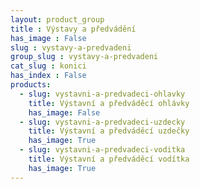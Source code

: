 ```yaml
---
layout: product_group
title : Výstavy a předvádění
has_image : False
slug : vystavy-a-predvadeni
group_slug : vystavy-a-predvadeni
cat_slug : konici
has_index : False
products:
  - slug: vystavni-a-predvadeci-ohlavky
    title: Výstavní a předváděcí ohlávky
    has_image: False
  - slug: vystavni-a-predvadeci-uzdecky
    title: Výstavní a předváděcí uzdečky
    has_image: True
  - slug: vystavni-a-predvadeci-voditka
    title: Výstavní a předváděcí vodítka
    has_image: True
---
```


